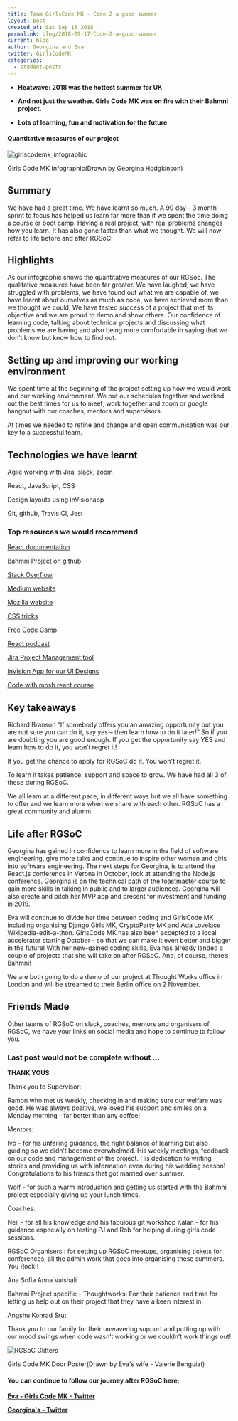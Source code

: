 ```yaml
---
title: Team GirlsCode MK - Code 2 a good summer
layout: post
created_at: Sat Sep 15 2018
permalink: blog/2018-09-17-Code-2-a-good-summer
current: blog
author: Georgina and Eva
twitter: GirlsCodeMK
categories:
  - student-posts
---
```


- **Heatwave: 2018 was the hottest summer for UK**

- **And not just the weather. Girls Code MK was on fire with their Bahmni project.**

- **Lots of learning, fun and motivation for the future**

#### Quantitative measures of our project

![girlscodemk_infographic](/img/blog/2018/girlscodemk_infographic.png)

<div class="image-credits"> Girls Code MK Infographic(Drawn by Georgina Hodgkinson)</div>

## Summary

We have had a great time. We have learnt so much. A 90 day - 3 month sprint to focus has helped us learn far more than if we spent the time doing a course or boot camp. Having a real project, with real problems changes how you learn. It has also gone faster than what we thought. We will now refer to life before and after RGSoC!

## Highlights

As our infographic shows the quantitative measures of our RGSoc. The qualitative measures have been far greater. We have laughed, we have struggled with problems, we have found out what we are capable of, we have learnt about ourselves as much as code, we have achieved more than we thought we could. We have tasted success of a project that met its objective and we are proud to demo and show others. Our confidence of learning code, talking about technical projects and discussing what problems we are having and also being more comfortable in saying that we don’t know but know how to find out.

## Setting up and improving our working environment

We spent time at the beginning of the project setting up how we would work and our working environment. We put our schedules together and worked out the best times for us to meet, work together and zoom or google hangout with our coaches, mentors and supervisors.

At times we needed to refine and change and open communication was our key to a successful team.

## Technologies we have learnt

Agile working with Jira, slack, zoom

React, JavaScript, CSS

Design layouts using inVisionapp

Git, github, Travis CI, Jest

### Top resources we would recommend

[React documentation](https://reactjs.org/)

[Bahmni Project on github](https://github.com/Bahmni/person-management-app)

[Stack Overflow](https://stackoverflow.com/)

[Medium website](https://medium.com/topic/programming)

[Mozilla website](https://developer.mozilla.org/en-US/)

[CSS tricks](https://css-tricks.com/)

[Free Code Camp](https://www.freecodecamp.org/)

[React podcast](https://reactpodcast.simplecast.fm/1)

[Jira Project Management tool](https://www.atlassian.com/software)

[InVision App for our UI Designs](https://www.invisionapp.com/)

[Code with mosh react course](https://codewithmosh.com/p/mastering-react)

## Key takeaways

Richard Branson “If somebody offers you an amazing opportunity but you are not sure you can do it, say yes – then learn how to do it later!” So if you are doubting you are good enough. If you get the opportunity say YES and learn how to do it, you won’t regret it!

If you get the chance to apply for RGSoC do it. You won't regret it.

To learn it takes patience, support and space to grow. We have had all 3 of these during RGSoC.

We all learn at a different pace, in different ways but we all have something to offer and we learn more when we share with each other. RGSoC has a great community and alumni.

## Life after RGSoC

Georgina has gained in confidence to learn more in the field of software engineering, give more talks and continue to inspire other women and girls into software engineering. The next steps for Georgina, is to attend the React.js conference in Verona in October, look at attending the Node.js conference. Georgina is on the technical path of the toastmaster course to gain more skills in talking in public and to larger audiences. Georgina will also create and pitch her MVP app and present for investment and funding in 2019.

Eva will continue to divide her time between coding and GirlsCode MK including organising Django Girls MK, CryptoParty MK and Ada Lovelace Wikipedia-edit-a-thon. GirlsCode MK has also been accepted to a local accelerator starting October - so that we can make it even better and bigger in the future! With her new-gained coding skills, Eva has already landed a couple of projects that she will take on after RGSoC. And, of course, there’s Bahmni!

We are both going to do a demo of our project at Thought Works office in London and will be streamed to their Berlin office on 2 November.

## Friends Made

Other teams of RGSoC on slack, coaches, mentors and organisers of RGSoC, we have your links on social media and hope to continue to follow you.

### Last post would not be complete without ...

**THANK YOUS**

Thank you to
Supervisor:

Ramon who met us weekly, checking in and making sure our welfare was good. He was always positive, we loved his support and smiles on a Monday morning - far better than any coffee!

Mentors:

Ivo - for his unfailing guidance, the right balance of learning but also guiding so we didn’t become overwhelmed. His weekly meetings, feedback on our code and management of the project. His dedication to writing stories and providing us with information even during his wedding season! Congratulations to his friends that got married over summer.

Wolf - for such a warm introduction and getting us started with the Bahmni project especially giving up your lunch times.

Coaches:

Neil - for all his knowledge and his fabulous git workshop
Kalan - for his guidance especially on testing
PJ and Rob for helping during girls code sessions.

RGSoC Organisers : for setting up RGSoC meetups, organising tickets for conferences, all the admin work that goes into organising these summers. You Rock!!

Ana Sofia
Anna
Vaishali

Bahmni Project specific - Thoughtworks: For their patience and time for letting us help out on their project that they have a keen interest in.

Angshu
Konrad
Sruti

Thank you to our family for their unwavering support and putting up with our mood swings when code wasn’t working or we couldn’t work things out!

![RGSoC Glitters](/img/blog/2018/RGSOC_glitters.JPG)

<div class="image-credits"> Girls Code MK Door Poster(Drawn by Eva's wife - Valerie Benguiat)</div>

#### You can continue to follow our journey after RGSoC here:

**[Eva - Girls Code MK - Twitter](https://twitter.com/GirlsCodeMK)**

**[Georgina's - Twitter](https://twitter.com/gthodgkinson)**

